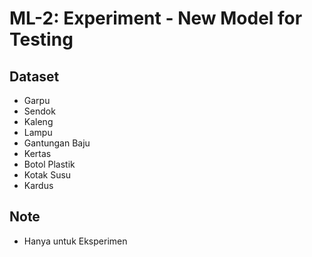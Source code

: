 # ML-2: Experiment - New Model for Testing

## Dataset
- Garpu
- Sendok
- Kaleng
- Lampu
- Gantungan Baju
- Kertas
- Botol Plastik
- Kotak Susu
- Kardus

## Note
- Hanya untuk Eksperimen

